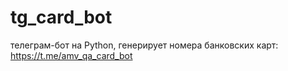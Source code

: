 # tg_card_bot
телеграм-бот на Python, генерирует номера банковских карт: https://t.me/amv_qa_card_bot
